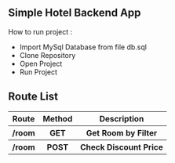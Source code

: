 ## Simple Hotel Backend App

How to run project : 

- Import MySql Database from file db.sql 
- Clone Repository
- Open Project
- Run Project

## Route List
<table>
    <tr>
        <th>Route</td>
        <th>Method</td>
        <th>Description</td>
    </tr>
    <tr>
        <th>/room</td>
        <th>GET</td>
        <th>Get Room by Filter</td>
    </tr>
    <tr>
        <th>/room</td>
        <th>POST</td>
        <th>Check Discount Price</td>
    </tr>
</table>
